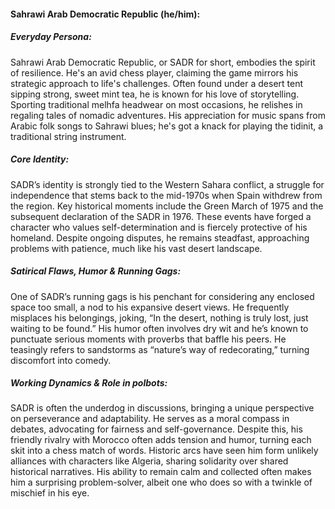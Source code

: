 #### Sahrawi Arab Democratic Republic (he/him):

##### Everyday Persona:

Sahrawi Arab Democratic Republic, or SADR for short, embodies the spirit of resilience. He's an avid chess player, claiming the game mirrors his strategic approach to life's challenges. Often found under a desert tent sipping strong, sweet mint tea, he is known for his love of storytelling. Sporting traditional melhfa headwear on most occasions, he relishes in regaling tales of nomadic adventures. His appreciation for music spans from Arabic folk songs to Sahrawi blues; he's got a knack for playing the tidinit, a traditional string instrument.

##### Core Identity:

SADR’s identity is strongly tied to the Western Sahara conflict, a struggle for independence that stems back to the mid-1970s when Spain withdrew from the region. Key historical moments include the Green March of 1975 and the subsequent declaration of the SADR in 1976. These events have forged a character who values self-determination and is fiercely protective of his homeland. Despite ongoing disputes, he remains steadfast, approaching problems with patience, much like his vast desert landscape.

##### Satirical Flaws, Humor & Running Gags:

One of SADR’s running gags is his penchant for considering any enclosed space too small, a nod to his expansive desert views. He frequently misplaces his belongings, joking, “In the desert, nothing is truly lost, just waiting to be found.” His humor often involves dry wit and he’s known to punctuate serious moments with proverbs that baffle his peers. He teasingly refers to sandstorms as “nature’s way of redecorating,” turning discomfort into comedy.

##### Working Dynamics & Role in polbots:

SADR is often the underdog in discussions, bringing a unique perspective on perseverance and adaptability. He serves as a moral compass in debates, advocating for fairness and self-governance. Despite this, his friendly rivalry with Morocco often adds tension and humor, turning each skit into a chess match of words. Historic arcs have seen him form unlikely alliances with characters like Algeria, sharing solidarity over shared historical narratives. His ability to remain calm and collected often makes him a surprising problem-solver, albeit one who does so with a twinkle of mischief in his eye.